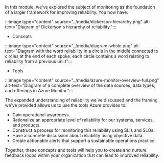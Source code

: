 In this module, we've explored the subject of monitoring as the foundation of a larger framework for improving reliability. You now have:

:::image type="content" source="../media/dickerson-hierarchy.png" alt-text="Diagram of Dickerson's hierarchy of reliability.":::

- Concepts

:::image type="content" source="../media/diagram-whole.png" alt-text="Diagram with the word reliability in a circle in the middle connected to circles at the end of each spoke; each circle contains a word relating to reliability from a previous uni.t":::

- Tools

:::image type="content" source="../media/azure-monitor-overview-full.png" alt-text="Diagram of a complete overview of the data sources, data types, and offerings in Azure Monitor.":::

The expanded understanding of reliability we've discussed and the framing we've provided allows us to use the tools Azure provides to:

- Gain operational awareness.
- Rationalize an appropriate level of reliability for our systems, services, and products.
- Construct a process for monitoring this reliability using SLIs and SLOs.
- Have a concrete discussion about reliability using objective data.
- Create actionable alerts that support a sustainable operations practice.

Together, these concepts and tools will help you to create and nurture feedback loops within your organization that can lead to improved reliability.
